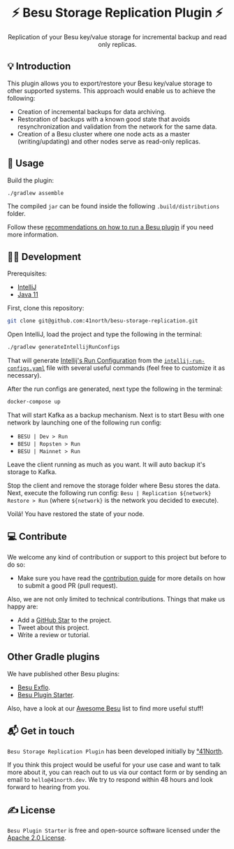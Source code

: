 <h1 align="center">⚡ Besu Storage Replication Plugin ⚡</h1>

<p align="center">Replication of your Besu key/value storage for incremental backup and read only replicas.</p>

## 💡 Introduction

This plugin allows you to export/restore your Besu key/value storage to other supported systems. This approach would enable us to achieve the following:

- Creation of incremental backups for data archiving.
- Restoration of backups with a known good state that avoids resynchronization and validation from the network for the same data.
- Creation of a Besu cluster where one node acts as a master (writing/updating) and other nodes serve as read-only replicas.

## 🙈 Usage

Build the plugin:

```sh
./gradlew assemble
```

The compiled `jar` can be found inside the following `.build/distributions` folder.

Follow these [recommendations on how to run a Besu plugin](https://besu.hyperledger.org/en/stable/Concepts/Plugins/) if you need more information.

## 🧑‍💻 Development

Prerequisites:

- [IntelliJ](https://www.jetbrains.com/idea/)
- [Java 11](https://jdk.java.net/11/)

First, clone this repository:

```sh
git clone git@github.com:41north/besu-storage-replication.git
```

Open IntelliJ, load the project and type the following in the terminal:

```sh
./gradlew generateIntellijRunConfigs
```

That will generate [Intellij's Run Configuration](https://www.jetbrains.com/help/idea/run-debug-configuration.html) from the [`intellij-run-configs.yaml`](./intellij-run-configs.yaml) file with several useful commands (feel free to customize it as necessary).

After the run configs are generated, next type the following in the terminal:

```sh
docker-compose up
```

That will start Kafka as a backup mechanism. Next is to start Besu with one network by launching one of the following run config:

- `BESU | Dev > Run`
- `BESU | Ropsten > Run`
- `BESU | Mainnet > Run`

Leave the client running as much as you want. It will auto backup it's storage to Kafka.

Stop the client and remove the storage folder where Besu stores the data. Next, execute the following run config: `Besu | Replication ${network} Restore > Run` (where `${network}` is the network you decided to execute).

Voilá! You have restored the state of your node.

## 💻 Contribute

We welcome any kind of contribution or support to this project but before to do so:

* Make sure you have read the [contribution guide](/.github/CONTRIBUTING.md) for more details on how to submit a good PR (pull request).

Also, we are not only limited to technical contributions. Things that make us happy are:

* Add a [GitHub Star](https://github.com/41north/besu-storage-replication/stargazers) to the project.
* Tweet about this project.
* Write a review or tutorial.

## Other Gradle plugins

We have published other Besu plugins:

- [Besu Exflo](https://github.com/41north/besu-exflo).
- [Besu Plugin Starter](https://github.com/41north/besu-plugin-starter).

Also, have a look at our [Awesome Besu](https://github.com/41north/awesome-besu) list to find more useful stuff!

## 📬 Get in touch

`Besu Storage Replication Plugin` has been developed initially by [°41North](https://41north.dev). 

If you think this project would be useful for your use case and want to talk more about it, you can reach out to us via our contact form or by sending an email to `hello@41north.dev`. We try to respond within 48 hours and look forward to hearing from you.

## ✍️ License

`Besu Plugin Starter` is free and open-source software licensed under the [Apache 2.0 License](./LICENSE).
